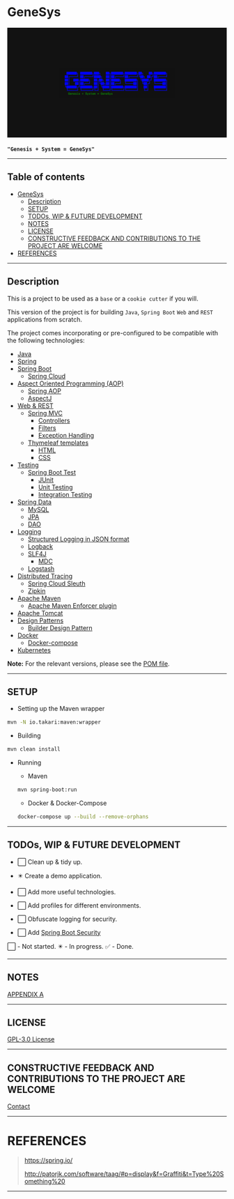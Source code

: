 # GeneSys

![GeneSys Logo v1.3](src/main/resources/logos/GeneSys_Logo_v1.5%20Big%20Dark.png)

**```"Genesis + System = GeneSys"```**

---

## Table of contents

<!-- TOC -->

- [GeneSys](#genesys)
  - [Description](#description)
  - [SETUP](#setup)
  - [TODOs, WIP & FUTURE DEVELOPMENT](#todos-wip--future-development)
  - [NOTES](#notes)
  - [LICENSE](#license)
  - [CONSTRUCTIVE FEEDBACK AND CONTRIBUTIONS TO THE PROJECT ARE WELCOME](#constructive-feedback-and-contributions-to-the-project-are-welcome)
- [REFERENCES](#references)

<!-- /TOC -->

---

## Description

This is a project to be used as a `base` or a `cookie cutter` if you will.

This version of the project is for building `Java`, `Spring Boot` `Web` and `REST` applications from scratch.

The project comes incorporating or pre-configured to be compatible with the following technologies:

- [Java](https://www.java.com/en/)
- [Spring](https://spring.io/)
- [Spring Boot](https://spring.io/projects/spring-boot)
    - [Spring Cloud](https://spring.io/projects/spring-cloud)
- [Aspect Oriented Programming (AOP)](https://en.wikipedia.org/wiki/Aspect-oriented_programming)
    - [Spring AOP](https://docs.spring.io/spring-framework/docs/4.3.12.RELEASE/spring-framework-reference/htmlsingle/#overview-aop-instrumentation)
    - [AspectJ](https://www.eclipse.org/aspectj/)
- [Web & REST](https://en.wikipedia.org/wiki/Representational_state_transfer)
    - [Spring MVC](https://docs.spring.io/spring-framework/docs/current/reference/html/web.html)
        - [Controllers](https://docs.spring.io/spring-framework/docs/current/reference/html/web.html#mvc-controller)
        - [Filters](https://docs.spring.io/spring-framework/docs/current/reference/html/web.html#filters)
        - [Exception Handling](https://docs.spring.io/spring-framework/docs/3.2.x/spring-framework-reference/html/mvc.html#mvc-exceptionhandlers)
    - [Thymeleaf templates](https://www.thymeleaf.org/documentation.html)
        - [HTML](https://www.w3schools.com/html/html_intro.asp)
        - [CSS](https://www.w3schools.com/css/css_intro.asp)
- [Testing](https://en.wikipedia.org/wiki/Software_testing)
    - [Spring Boot Test](https://docs.spring.io/spring-boot/docs/2.1.5.RELEASE/reference/html/boot-features-testing.html)
        - [JUnit](https://junit.org/junit5/)
        - [Unit Testing](https://en.wikipedia.org/wiki/Unit_testing#:~:text=Unit%20tests%20are%20typically%20automated,an%20individual%20function%20or%20procedure.)
        - [Integration Testing](https://en.wikipedia.org/wiki/Integration_testing)
- [Spring Data](https://spring.io/projects/spring-data)
    - [MySQL](https://dev.mysql.com/doc/connector-j/8.0/en/)
    - [JPA](https://en.wikipedia.org/wiki/Jakarta_Persistence)
    - [DAO](https://en.wikipedia.org/wiki/Data_access_object)
- [Logging](https://en.wikipedia.org/wiki/Log_file)
    - [Structured Logging in JSON format](https://medium.com/@krishankantsinghal/structured-logging-why-and-how-to-achieve-in-java-33974d22accb)
    - [Logback](http://logback.qos.ch/)
    - [SLF4J](http://www.slf4j.org/)
        - [MDC](http://www.slf4j.org/api/org/slf4j/MDC.html)
    - [Logstash](https://github.com/elastic/logstash)
- [Distributed Tracing](https://docs.lightstep.com/docs/understand-distributed-tracing)
    - [Spring Cloud Sleuth](https://spring.io/projects/spring-cloud-sleuth)
    - [Zipkin](https://zipkin.io/)
- [Apache Maven](https://maven.apache.org/index.html)
    - [Apache Maven Enforcer plugin](https://maven.apache.org/enforcer/maven-enforcer-plugin/)
- [Apache Tomcat](http://tomcat.apache.org/)
- [Design Patterns](https://www.oodesign.com/)
    - [Builder Design Pattern](https://www.oodesign.com/builder-pattern.html)
- [Docker](https://www.docker.com/)
    - [Docker-compose](https://docs.docker.com/compose/)
- [Kubernetes](https://kubernetes.io/)

**Note:** For the relevant versions, please see the [POM file](pom.xml).

---

## SETUP

- Setting up the Maven wrapper

```sh
mvn -N io.takari:maven:wrapper
```

- Building

```sh
mvn clean install
```

- Running
    - Maven
    ```sh
    mvn spring-boot:run
    ```
    
    - Docker & Docker-Compose
    ```sh
    docker-compose up --build --remove-orphans
    ```

---

## TODOs, WIP & FUTURE DEVELOPMENT

- :white_large_square: Clean up & tidy up.

- :eight_pointed_black_star: Create a demo application.

- :white_large_square: Add more useful technologies.

- :white_large_square: Add profiles for different environments.

- :white_large_square: Obfuscate logging for security.

- :white_large_square: Add [Spring Boot Security](https://spring.io/projects/spring-security)

:white_large_square: - Not started.
:eight_pointed_black_star: - In progress.
:white_check_mark: - Done.

---

## NOTES

[APPENDIX A](APPENDIX_A.md)

---

## LICENSE

[GPL-3.0 License](LICENSE.md)

---

## CONSTRUCTIVE FEEDBACK AND CONTRIBUTIONS TO THE PROJECT ARE WELCOME

[Contact](https://github.com/atkuzmanov)

---

# REFERENCES

> <https://spring.io/>
>
> <http://patorjk.com/software/taag/#p=display&f=Graffiti&t=Type%20Something%20>

---
